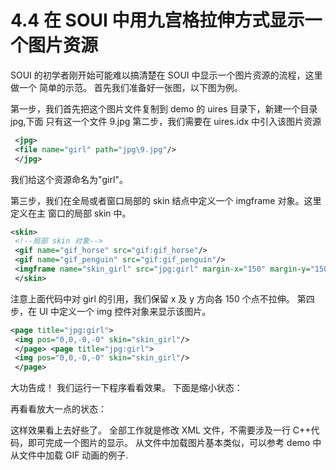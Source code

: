 # 4.4 在 SOUI 中用九宫格拉伸方式显示一个图片资源

SOUI 的初学者刚开始可能难以搞清楚在 SOUI 中显示一个图片资源的流程，这里做一个
简单的示范。
首先我们准备好一张图，以下图为例。

第一步，我们首先把这个图片文件复制到 demo 的 uires 目录下，新建一个目录 jpg,下面
只有这一个文件 9.jpg
第二步，我们需要在 uires.idx 中引入该图片资源

```xml
 <jpg>
 <file name="girl" path="jpg\9.jpg"/>
 </jpg>
```

我们给这个资源命名为"girl"。

第三步，我们在全局或者窗口局部的 skin 结点中定义一个 imgframe 对象。这里定义在主
窗口的局部 skin 中。

```xml
<skin>
 <!--局部 skin 对象-->
 <gif name="gif_horse" src="gif:gif_horse"/>
 <gif name="gif_penguin" src="gif:gif_penguin"/>
 <imgframe name="skin_girl" src="jpg:girl" margin-x="150" margin-y="150"/>
 </skin>
 ```

 注意上面代码中对 girl 的引用，我们保留 x 及 y 方向各 150 个点不拉伸。
第四步，在 UI 中定义一个 img 控件对象来显示该图片。

```xml
<page title="jpg:girl">
 <img pos="0,0,-0,-0" skin="skin_girl"/>
 </page> <page title="jpg:girl">
 <img pos="0,0,-0,-0" skin="skin_girl"/>
 </page>
 ```

大功告成！
我们运行一下程序看看效果。
下面是缩小状态：

再看看放大一点的状态：

这样效果看上去好些了。
全部工作就是修改 XML 文件，不需要涉及一行 C++代码，即可完成一个图片的显示。
从文件中加载图片基本类似，可以参考 demo 中从文件中加载 GIF 动画的例子.
